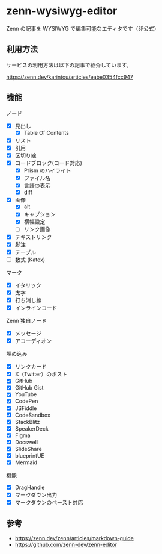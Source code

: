 # zenn-wysiwyg-editor

Zenn の記事を WYSIWYG で編集可能なエディタです（非公式）

## 利用方法

サービスの利用方法は以下の記事で紹介しています。

https://zenn.dev/karintou/articles/eabe0354fcc947

## 機能

ノード

- [x] 見出し
  - [x] Table Of Contents
- [x] リスト
- [x] 引用
- [x] 区切り線
- [x] コードブロック(コード対応)
  - [x] Prism のハイライト
  - [x] ファイル名
  - [x] 言語の表示
  - [x] diff
- [x] 画像
  - [x] alt
  - [x] キャプション
  - [x] 横幅設定
  - [ ] リンク画像
- [x] テキストリンク
- [x] 脚注
- [x] テーブル
- [ ] 数式 (Katex)

マーク

- [x] イタリック
- [x] 太字
- [x] 打ち消し線
- [x] インラインコード

Zenn 独自ノード

- [x] メッセージ
- [x] アコーディオン

埋め込み

- [x] リンクカード
- [x] X（Twitter）のポスト
- [x] GitHub
- [x] GitHub Gist
- [x] YouTube
- [x] CodePen
- [x] JSFiddle
- [x] CodeSandbox
- [x] StackBlitz
- [x] SpeakerDeck
- [x] Figma
- [x] Docswell
- [x] SlideShare
- [x] blueprintUE
- [x] Mermaid

機能

- [x] DragHandle
- [x] マークダウン出力
- [x] マークダウンのペースト対応

## 参考

- https://zenn.dev/zenn/articles/markdown-guide
- https://github.com/zenn-dev/zenn-editor
